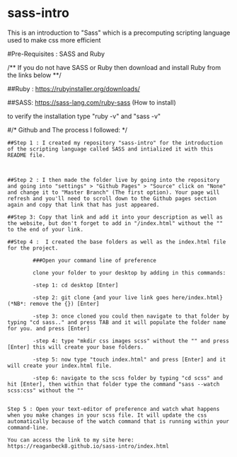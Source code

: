# sass-intro
This is an introduction to "Sass" which is a precomputing scripting language used to make css more efficient


#Pre-Requisites : SASS and Ruby

/** If you do not have SASS or Ruby then download and install Ruby from the links below **/

##Ruby : https://rubyinstaller.org/downloads/

##SASS: https://sass-lang.com/ruby-sass (How to install)

to verify the installation type "ruby -v" and "sass -v"


#/* Github and The process I followed: */


```
##Step 1 : I created my repository "sass-intro" for the introduction of the scripting language called SASS and intialized it with this README file. 



##Step 2 : I then made the folder live by going into the repository and going into "settings" > "Github Pages" > "Source" click on "None" and change it to "Master Branch" (The first option). Your page will refresh and you'll need to scroll down to the Github pages section again and copy that link that has just appeared. 

##Step 3: Copy that link and add it into your description as well as the website, but don't forget to add in "/index.html" without the "" to the end of your link.

##Step 4 :  I created the base folders as well as the index.html file for the project.

```
            ###Open your command line of preference

            clone your folder to your desktop by adding in this commands:

            -step 1: cd desktop [Enter]
            
            -step 2: git clone {and your live link goes here/index.html} (*NB*: remove the {}) [Enter]

            -step 3: once cloned you could then navigate to that folder by typing "cd sass.." and press TAB and it will populate the folder name for you. and press [Enter]

            -step 4: type "mkdir css images scss" without the "" and press [Enter] this will create your base folders.

            -step 5: now type "touch index.html" and press [Enter] and it will create your index.html file.

            -step 6: navigate to the scss folder by typing "cd scss" and hit [Enter], then within that folder type the command "sass --watch scss:css" without the ""
```

Step 5 : Open your text-editor of preference and watch what happens when you make changes in your scss file. It will update the css automatically because of the watch command that is running within your command-line.

You can access the link to my site here: https://reaganbeck8.github.io/sass-intro/index.html 

```